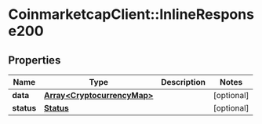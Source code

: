 # CoinmarketcapClient::InlineResponse200

## Properties
Name | Type | Description | Notes
------------ | ------------- | ------------- | -------------
**data** | [**Array&lt;CryptocurrencyMap&gt;**](CryptocurrencyMap.md) |  | [optional] 
**status** | [**Status**](Status.md) |  | [optional] 


